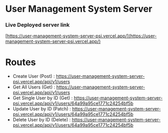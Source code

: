 # User Management System Server

### Live Deployed server link

[https://user-management-system-server-psi.vercel.app/](https://user-management-system-server-psi.vercel.app/)

# Routes

- Create User (Post) : https://user-management-system-server-psi.vercel.app/api/v1/users
- Get All Users (Get) : https://user-management-system-server-psi.vercel.app/api/v1/users
- Get Single User by ID (Get) : https://user-management-system-server-psi.vercel.app/api/v1/users/64a99a95ce1771c24254bf5b
- Update User by ID (Patch) : https://user-management-system-server-psi.vercel.app/api/v1/users/64a99a95ce1771c24254bf5b
- Delete User by ID (Delete) : https://user-management-system-server-psi.vercel.app/api/v1/users/64a99a95ce1771c24254bf5b
